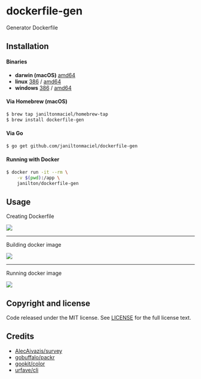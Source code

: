 # dockerfile-gen

Generator Dockerfile

## Installation

#### Binaries

- **darwin (macOS)** [amd64](https://github.com/janiltonmaciel/dockerfile-gen/releases/download/1.10.0/dockerfile-gen_1.10.0_macOS_amd64.tar.gz)
- **linux** [386](https://github.com/janiltonmaciel/dockerfile-gen/releases/download/1.10.0/dockerfile-gen_1.10.0_linux_386.tar.gz) / [amd64](https://github.com/janiltonmaciel/dockerfile-gen/releases/download/1.10.0/dockerfile-gen_1.10.0_linux_amd64.tar.gz)
- **windows** [386](https://github.com/janiltonmaciel/dockerfile-gen/releases/download/1.10.0/dockerfile-gen_1.10.0_windows_386.zip) / [amd64](https://github.com/janiltonmaciel/dockerfile-gen/releases/download/1.10.0/dockerfile-gen_1.10.0_windows_amd64.zip)

#### Via Homebrew (macOS)
```bash
$ brew tap janiltonmaciel/homebrew-tap
$ brew install dockerfile-gen
```

#### Via Go

```bash
$ go get github.com/janiltonmaciel/dockerfile-gen
```

#### Running with Docker

```bash
$ docker run -it --rm \
    -v $(pwd):/app \
    janilton/dockerfile-gen
```

## Usage
Creating Dockerfile

![](https://github.com/janiltonmaciel/dockerfile-gen/blob/master/assets/img/dc-gen-create.gif)

---
Building docker image


![](https://github.com/janiltonmaciel/dockerfile-gen/blob/master/assets/img/dc-gen-build.gif)

---
Running docker image


![](https://github.com/janiltonmaciel/dockerfile-gen/blob/master/assets/img/dc-gen-run.gif)

## Copyright and license

Code released under the MIT license. See
[LICENSE](https://github.com/janiltonmaciel/dockerfile-gen/blob/master/LICENSE) for the full license text.

## Credits

* [AlecAivazis/survey](https://github.com/AlecAivazis/survey)
* [gobuffalo/packr](https://github.com/gobuffalo/packr)
* [gookit/color](https://github.com/gookit/color)
* [urfave/cli](https://github.com/urfave/cli)
